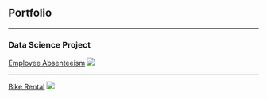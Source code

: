 ## Portfolio

---

### Data Science Project

[Employee Absenteeism](/sample_page)
<img src="images/dummy_thumbnail.jpg?raw=true"/>

---
[Bike Rental](/pdf/Bike_Rental_Final_Report.pdf)
<img src="images/dummy_thumbnail.jpg?raw=true"/>


